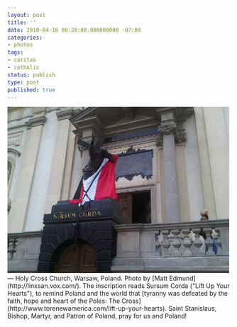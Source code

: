 ```yaml
---
layout: post
title: ''
date: 2010-04-16 00:28:00.000000000 -07:00
categories:
- photos
tags:
- caritas
- catholic
status: publish
type: post
published: true
---
```

<div class="figure">
<img src="/assets/tumblr_l0y1bfkuV21qz9vvbo1_500.jpg" alt="" />
		        </div>
		&mdash; Holy Cross Church, Warsaw, Poland. Photo by [Matt Edmund](http://linxsan.vox.com/). The inscription reads Sursum Corda ("Lift Up Your Hearts"), to remind Poland and the world that [tyranny was defeated by the faith, hope and heart of the Poles: The Cross](http://www.torenewamerica.com/lift-up-your-hearts).
Saint Stanislaus, Bishop, Martyr, and Patron of Poland, pray for us and Poland!
